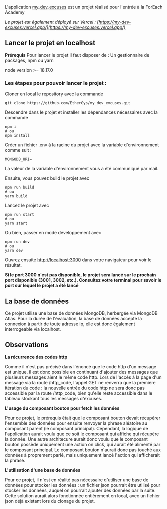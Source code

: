 L'application [my_dev_excuses](https://github.com/EtherGys/my_dev_excuses) est un projet réalisé pour l'entrée à la ForEach Academy

_Le projet est également déployé sur Vercel : [https://my-dev-excuses.vercel.app/](https://my-dev-excuses.vercel.app/)_
## Lancer le projet en localhost
**Prérequis**
Pour lancer le projet il faut disposer de : 
Un gestionnaire de packages, npm ou yarn

node version >= 18.17.0

### Les étapes pour pouvoir lancer le projet : 


Cloner en local le repository avec la commande

```
git clone https://github.com/EtherGys/my_dev_excuses.git
```

Descendre dans le projet et installer les dépendances nécessaires avec la commande
``` 
npm i 
# ou
npm install
```
Créer un fichier .env à la racine du projet avec la variable d'environnement comme suit : 

```
MONGODB_URI=
```

La valeur de la variable d'environnement vous a été communiqué par mail.


Ensuite, vous pouvez build le projet avec
``` 
npm run build
# ou
yarn build
```


Lancez le projet avec 
```
npm run start
# ou
yarn start
```


Ou bien, passer en mode développement avec 
```
npm run dev
# ou
yarn dev
```

Ouvrez ensuite  [http://localhost:3000](http://localhost:3000) dans votre navigateur pour voir le résultat.


**Si le port 3000 n'est pas disponible, le projet sera lancé sur le prochain port disponible (3001, 3002, etc.). Consultez votre terminal pour savoir le port sur lequel le projet a été lancé**


## La base de données

Ce projet utilise une base de données MongoDB, herbergée via MongoDB Atlas. Pour la durée de l'évaluation, la base de données accepte la connexion à partir de toute adresse ip, elle est donc également interrogeable via localhost.

## Observations

**La récurrence des codes http**

Comme il n'est pas précisé dans l'énoncé que le code http d'un message est unique, il est donc possible en continuant d'ajouter des messages que plusieurs messages aient le même code http. Lors de l'accès à la page d'un message via la route /http_code, l'appel GET ne renverra que la première itération du code : la nouvelle entrée du code http ne sera donc pas accessible par la route /http_code, bien qu'elle reste accessible dans le tableau stockant tous les messages d'excuses.

**L'usage du composant bouton pour fetch les données**

Pour ce projet, le prérequis était que le composant bouton devait récupérer l'ensemble des données pour ensuite renvoyer la phrase aléatoire au composant parent (le composant principal).
Cependant, la logique de l'application aurait voulu que ce soit le composant qui affiche qui récupère la donnée.
Une autre architecure aurait donc voulu que le composant bouton possède uniquement une action on click, qui aurait été alimenté par le composant principal. Le composant bouton n'aurait donc pas touché aux données à proprement parlé, mais uniquement lancé l'action qui afficherait la phrase. 

**L'utilisation d'une base de données**

Pour ce projet, il n'est en réalité pas nécessaire d'utiliser une base de données pour stocker les données : un fichier json pourrait être utilisé pour stocker les données, auquel on pourrait ajouter des données par la suite.
Cette solution aurait alors fonctionnée entièrement en local, avec un fichier json déjà existant lors du clonage du projet.